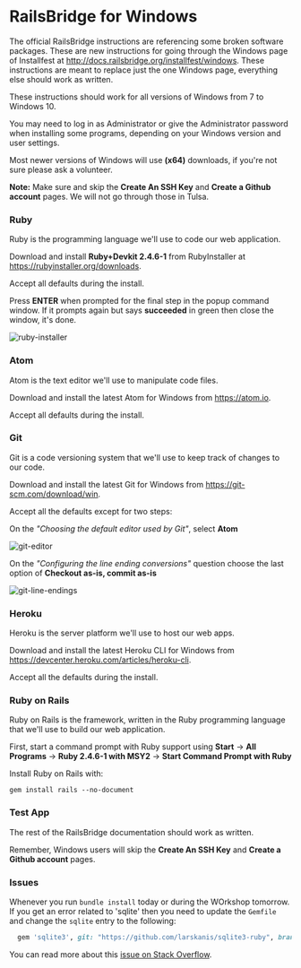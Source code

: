 # RailsBridge for Windows

The official RailsBridge instructions are referencing some broken software packages. These are new instructions for going through the Windows page of Installfest at http://docs.railsbridge.org/installfest/windows. These instructions are meant to replace just the one Windows page, everything else should work as written.

These instructions should work for all versions of Windows from 7 to Windows 10.

You may need to log in as Administrator or give the Administrator password when installing some programs, depending on your Windows version and user settings.

Most newer versions of Windows will use **(x64)** downloads, if you're not sure please ask a volunteer.

**Note:** Make sure and skip the **Create An SSH Key** and **Create a Github account** pages. We will not go through those in Tulsa.

### Ruby

Ruby is the programming language we'll use to code our web application.

Download and install **Ruby+Devkit 2.4.6-1** from RubyInstaller at https://rubyinstaller.org/downloads. 

Accept all defaults during the install.

Press **ENTER** when prompted for the final step in the popup command window. If it prompts again but says **succeeded** in green then close the window, it's done.

![ruby-installer](ruby-installer.jpg)

### Atom

Atom is the text editor we'll use to manipulate code files.

Download and install the latest Atom for Windows from https://atom.io. 

Accept all defaults during the install.

### Git

Git is a code versioning system that we'll use to keep track of changes to our code.

Download and install the latest Git for Windows from https://git-scm.com/download/win.

Accept all the defaults except for two steps:

On the *"Choosing the default editor used by Git"*, select **Atom**

![git-editor](git-editor.jpg)

On the *"Configuring the line ending conversions"* question choose the last option of **Checkout as-is, commit as-is**

![git-line-endings](git-line-endings.jpg)

### Heroku

Heroku is the server platform we'll use to host our web apps.

Download and install the latest Heroku CLI for Windows from https://devcenter.heroku.com/articles/heroku-cli. 

Accept all the defaults during the install.

### Ruby on Rails

Ruby on Rails is the framework, written in the Ruby programming language that we'll use to build our web application.

First, start a command prompt with Ruby support using **Start** -> **All Programs** -> **Ruby 2.4.6-1 with MSY2** ->  **Start Command Prompt with Ruby**

Install Ruby on Rails with:

``` shell
gem install rails --no-document
```

### Test App

The rest of the RailsBridge documentation should work as written.

Remember, Windows users will skip the **Create An SSH Key** and **Create a Github account** pages.

### Issues

Whenever you run `bundle install` today or during the WOrkshop tomorrow. If you get an error related to 'sqlite' then you need to update the `Gemfile` and change the `sqlite` entry to the following:

``` ruby
  gem 'sqlite3', git: "https://github.com/larskanis/sqlite3-ruby", branch: "add-gemspec"
```

You can read more about this [issue on Stack Overflow](https://stackoverflow.com/questions/50249153/cannot-load-such-file-sqlite3-sqlite3-native-loaderror-ruby-on-rails/50490399#50490399).
